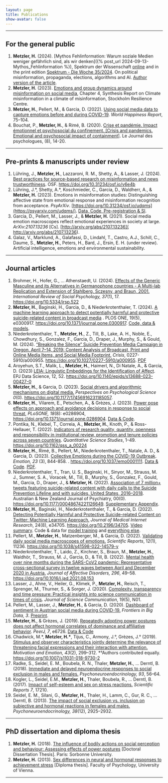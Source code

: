 ```yaml
---
layout: page
title: Publications
show-avatar: false
---
```


___

## For the general public

1. **Metzler, H.** (2024). [Mythos Fehlinformation: Warum soziale Medien weniger gefährlich sind, als wir denken]({% post_url 2024-09-13-Mythos_Fehlinformation %}), Spektrum der Wissenschaft [online](https://www.spektrum.de/news/warum-soziale-medien-weniger-gefaehrlich-sind-als-wir-denken/2210667) and in the print edition [Spektrum - Die Woche 35/2024](https://www.spektrum.de/pdf/35-2024-spektrum-die-woche-35-2024/2214951). On political misinformation, propaganda, elections, algorithms and AI. [Author version of the article](_posts/2024-09-13-Mythos_Fehlinformation/).
1. **Metzler, H.** (2023). [Emotions and group dynamics around misinformation on social media](https://www.stockholmresilience.org/news--events/climate-misinformation/chapter-4-emotions-and-group-dynamics-around-misinformation-on-social-media.html), Chapter 4, Synthesis Report on Climate misinformation in a climate of misinformation, Stockholm Resilience Centre.
2. **Metzler, H.**, Pellert, M., & Garcia, D. (2022). [Using social media data to capture emotions before and during COVID-19](https://worldhappiness.report/ed/2022/using-social-media-data-to-capture-emotions-before-and-during-covid-19/). _World Happiness Report_, 75–104.
3. Bouchat, P., **Metzler, H.**, & Rimé, B. (2020). [Crise et pandémie. Impact émotionnel et psychosocial du confinement. [Crisis and pandemics. Emotional and psychosocial impact of containment]](https://www.cairn.info/revue-le-journal-des-psychologues-2020-8-page-14.htm#). Le Journal des psychologues, (8), 14-20.

___

## Pre-prints & manuscripts under review

1. Lühring, J., **Metzler, H.**, Lazzaroni, R. M., Shetty, A., & Lasser, J. (2024). [Best practices for source-based research on misinformation and news trustworthiness](https://doi.org/10.31234/osf.io/v6e4b). OSF. https://doi.org/10.31234/osf.io/v6e4b
1. Lühring, J.\*, Shetty, A.\*, Koschmieder, C., Garcia, D., Waldherr, A., & **Metzler, H.** (2023). Emotions in misinformation studies: Distinguishing affective state from emotional response and misinformation recognition from acceptance. _PsyArXiv_. [https://doi.org/10.31234/osf.io/udqms](https://psyarxiv.com/udqms/). [Data, Code, Pre-registration & SI](https://osf.io/tgzxr/).
2. Garcia, D., Pellert, M., Lasser, J., & **Metzler, H.** (2021). Social media emotion macroscopes reflect emotional experiences in society at large.  *ArXiv:2107.13236* [Cs]. [http://arxiv.org/abs/2107.13236]( http://arxiv.org/abs/2107.13236).
3. Galaz, V., Marklund, A., Galafassi, D., Lindahl, T., Castro, A.J., Schill, C., Daume, S., **Metzler, H.**, Peters, H., Bard, J., Ersin, E. H. (under review). Artificial intelligence, emotions and environmental sustainability.


___

## Journal articles

1. Brohmer, H., Hofer, G., … Athenstaedt, U. (2024).  [Effects of the Generic Masculine and its Alternatives in Germanophone countries - A Multi-lab Replication and Extension of Stahlberg, Sczesny, and Braun, 2001.](https://rips-irsp.com/articles/10.5334/irsp.522) _International Review of Social Psychology, 37_(1), 17. https://doi.org/10.5334/irsp.522
1. **Metzler, H.**, Baginski, H., Garcia, D., & Niederkrotenthaler, T. (2024). [A machine learning approach to detect potentially harmful and protective suicide-related content in broadcast media](https://doi.org/10.1371/journal.pone.0300917) . PLOS ONE, 19(5), e0300917. https://doi.org/10.1371/journal.pone.0300917. [Code, data & models](https://github.com/HubertBaginski/TranscriptsSuicideML).
2. Niederkrotenthaler, T., **Metzler, H.**, Z., Till, B., Lake, A. H., Noble, E., Chowdhury, S., Gonzalez, F., Garcia, D., Draper, J., Murphy, S., & Gould, M. (2024). [“Breaking the Silence” Suicide Prevention Media Campaign in Oregon, April 7–14, 2019: Content Analysis of Broadcast, Print and Online Media Items, and Social Media Footprint.](https://doi.org/10.1027/0227-5910/a000955) *Crisis*, 0227-5910/a000955. https://doi.org/10.1027/0227-5910/a000955. [PDF](/downloads/NiederkrotenthalerMetzler2024_crisis_Breaking_the_silence_campaign_evaluation.pdf)
3. Aroyehun, S.T., Malik, L., **Metzler, H.**, Haimerl, N., Di Natale, A., & Garcia, D. (2023) [LEIA: Linguistic Embeddings for the Identification of Affect](https://doi.org/10.1140/epjds/s13688-023-00427-0). EPJ Data Science, 12, 52. https://doi.org/10.1140/epjds/s13688-023-00427-0
4. **Metzler, H.**, & Garcia, D. (2023). [Social drivers and algorithmic mechanisms on digital media.](https://doi.org/10.1177/17456916231185057) _Perspectives on Psychological Science 0_(0). https://doi.org/10.1177/17456916231185057.
5. **Metzler, H.**, Vilarem, E., Petschen, A., & Grèzes, J. (2023). [Power pose effects on approach and avoidance decisions in response to social threat](https://doi.org/10.1371/journal.pone.0286904), *PLoSONE, 18*(8): e0286904, https://doi.org/10.1371/journal.pone.0286904. [Data & Code](https://osf.io/q8s3w).
6. Pontika, N., Klebel, T., Correia, A., **Metzler, H.**, Knoth, P., & Ross-Hellauer, T. (2022). [Indicators of research quality, quantity, openness and responsibility in institutional review, promotion and tenure policies across seven countries](https://doi.org/10.1162/qss_a_00224). *Quantitative Science Studies*, 1–49. https://doi.org/10.1162/qss_a_00224
7. **Metzler, H.**, Rimé, B., Pellert, M., Niederkrotenthaler, T., Natale, A. D., & Garcia, D. (2023). [Collective Emotions during the COVID-19 Outbreak](https://doi.org/10.1037/emo0001111). *Emotion, 23* (3), 844-858. . https://doi.org/10.1037/emo0001111. [Data & Code](https://osf.io/736kc/). [PDF](https://doi.org/10.31234/osf.io/qejxv).
8. Niederkrotenthaler, T., Tran, U. S., Baginski, H., Sinyor, M., Strauss, M. J., Sumner, S. A., Voracek, M., Till, B., Murphy, S., Gonzalez, F., Gould, M., Garcia, D., Draper, J., & **Metzler, H.** (2022). [Association of 7 million+ tweets featuring suicide-related content with daily calls to the Suicide Prevention Lifeline and with suicides, United States, 2016–2018](/downloads/Niederkrotenthaler2022_Twitter_Suicide_Timeseries_accepted_version.pdf). Australian & New Zealand Journal of Psychiatry, 00(0). https://doi.org/10.1177/00048674221126649. [Supplementary Appendix](/downloads/Niederkrotenthaler2022_Supplementary_Appendix_R1.pdf).
9. **Metzler, H.**, Baginski, H., Niederkrotenthaler, T., & Garcia, D. (2022). [Detecting Potentially Harmful and Protective Suicide-related Content on Twitter: Machine Learning Approach.](https://www.jmir.org/2022/8/e34705/) *Journal of Medical Internet Research*, 24(8), e34705. https://doi.org/10.2196/34705. [Video summary](https://www.youtube.com/watch?v=UykKQYPM1Kw). Code & data for [model training](https://github.com/HubertBaginski/TwitterSuicideML) and [everything else](https://github.com/hannahmetzler/TwitterSuicideR).
10. Pellert, M., **Metzler, H.**, Matzenberger, M., & Garcia, D. (2022). [Validating daily social media macroscopes of emotions.](https://www.nature.com/articles/s41598-022-14579-y) *Scientific Reports*, 12(1), 11236. https://doi.org/10.1038/s41598-022-14579-y
11. Niederkrotenthaler, T., Laido, Z., Kirchner, S., Braun, M.,  **Metzler, H.**, Waldhör, T., Strauss, M. J., Garcia, D., & Till, B. (2022). [Mental health over nine months during the SARS-CoV2 pandemic: Representative cross-sectional survey in twelve waves between April and December 2020 in Austria.](https://doi.org/10.1016/j.jad.2021.08.153) *Journal of Affective Disorders, 296*, 49–58. https://doi.org/10.1016/j.jad.2021.08.153
12. Lasser, J., Ahne, V., Heiler, G., Klimek, P., **Metzler, H.**, Reisch, T., Sprenger, M., Thurner, S., & Sorger, J. (2020). [Complexity, transparency and time pressure: Practical insights into science communication in times of crisis](https://doi.org/10.22323/2.19050801). *Journal of Science Communication*, 19(5), N01.
13. Pellert, M., Lasser, J., **Metzler, H.**, & Garcia, D. (2020). [Dashboard of sentiment in Austrian social media during COVID-19.](https://www.frontiersin.org/articles/10.3389/fdata.2020.00032/) *Frontiers in Big Data, 3*. [Preprint](http://arxiv.org/abs/2006.11158).
14. **Metzler, H.**, & Grèzes, J. (2019). [Repeatedly adopting power postures does not affect hormonal correlates of dominance and affiliative behavior](https://doi.org/10.7717/peerj.6726). *PeerJ, 7*, e6726. [Data & Code](https://osf.io/3nrsy/)
15. Chadwick, M.\*, __Metzler, H.\*__, Tijus, C., Armony, J.°, Grèzes, J.° (2019). [Stimulus and observer characteristics jointly determine the relevance of threatening facial expressions and their interaction with attention.](/downloads/Chadwick_2019_Stimulus_and_observer_characteristics_jointly_determine_the_relevance_of_threatening_facial_expressions.pdf) *Motivation and Emotion, 43*(2), 299–312. \*°Authors contributed equally. https://doi.org/10.1007/s11031-018-9730-2
16. Radke, S., Seidel, E. M., Boubela, R. N., Thaler, **Metzler, H.**, … Derntl, B. (2018). [Immediate and delayed neuroendocrine responses to social exclusion in males and females.](https://doi.org/10.1016/j.psyneuen.2018.04.005) *Psychoneuroendocrinology, 93*, 56–64.
17. Kogler, L., Seidel, E.M., **Metzler, H.**, Thaler, Boubela, R., … Derntl, B. (2017). [Impact of self-esteem and sex on stress reactions.](https://doi.org/10.1038/s41598-017-17485-w) *Scientific Reports 7*, 17210.
18. Seidel, E. M., Silani, G., **Metzler, H.**, Thaler, H., Lamm, C., Gur, R. C., … Derntl, B. (2013). [The impact of social exclusion vs. inclusion on subjective and hormonal reactions in females and males.](https://doi.org/10.1016/j.psyneuen.2013.07.021) *Psychoneuroendocrinology, 38*(12), 2925–2932.

___


## PhD dissertation and diploma thesis

1. **Metzler, H.** (2018). [The influence of bodily actions on social perception and behaviour: Assessing effects of power postures](https://doi.org/10.13140/RG.2.2.12354.22728) [Doctoral Dissertation Thesis]. Paris: Sorbonne University.
2. **Metzler, H.** (2013). [Sex differences in neural and hormonal responses to achievement stress](http://othes.univie.ac.at/27600/) [Diploma thesis]. Faculty of Psychology, University of Vienna.

___

